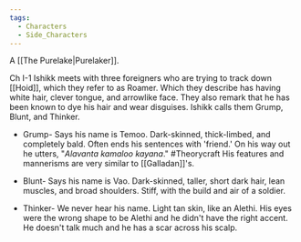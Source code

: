 ```yaml
---
tags:
  - Characters
  - Side_Characters
---
```

A [[The Purelake|Purelaker]].

Ch I-1
Ishikk meets with three foreigners who are trying to track down [[Hoid]], which they refer to as Roamer. Which they describe has having white hair, clever tongue, and arrowlike face. They also remark that he has been known to dye his hair and wear disguises. Ishikk calls them Grump, Blunt, and Thinker. 
* Grump- Says his name is Temoo. Dark-skinned, thick-limbed, and completely bald. Often ends his sentences with 'friend.' On his way out he utters, "*Alavanta kamaloo kayana*." #Theorycraft His features and mannerisms are very similar to [[Galladan]]'s.

* Blunt- Says his name is Vao. Dark-skinned, taller, short dark hair, lean muscles, and broad shoulders. Stiff, with the build and air of a soldier.

* Thinker- We never hear his name. Light tan skin, like an Alethi. His eyes were the wrong shape to be Alethi and he didn't have the right accent. He doesn't talk much and he has a scar across his scalp.